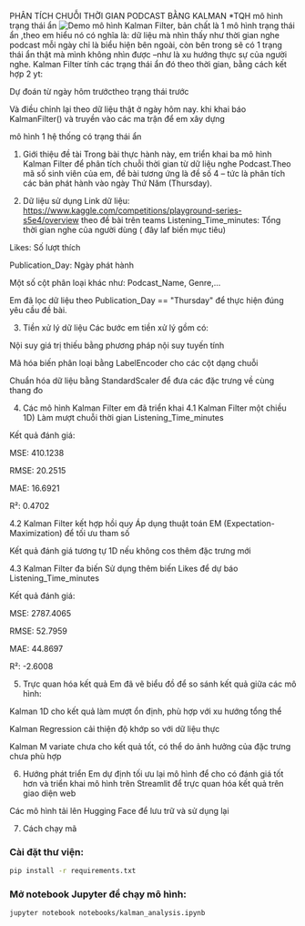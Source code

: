 PHÂN TÍCH CHUỖI THỜI GIAN PODCAST BẰNG KALMAN 
*TQH
mô hình trạng thái ẩn 
![Demo]([https://i.imgur.com/abc123.png](https://imgur.com/a/r07KYqO))
 mô hình Kalman Filter, bản chất  là 1 mô hình trạng thái ẩn ,theo em hiểu nó có nghĩa là: dữ liệu mà nhìn thấy như thời gian nghe podcast mỗi ngày chỉ là biểu hiện bên ngoài, còn bên trong sẽ có 1 trạng thái ẩn thật mà mình không nhìn được –như là xu hướng thực sự của người nghe.
Kalman Filter tính các trạng thái ẩn đó theo thời gian, bằng cách kết hợp 2 yt:

Dự đoán từ ngày hôm trướctheo trạng thái trước

Và điều chỉnh lại theo dữ liệu thật ở ngày hôm nay.
 khi khai báo KalmanFilter() và truyền vào các ma trận để em xây dựng 

mô hình 1 hệ thống có trạng thái ẩn

1. Giới thiệu đề tài
Trong bài thực hành này, em triển khai ba mô hình Kalman Filter để phân tích chuỗi thời gian từ dữ liệu nghe Podcast.Theo mã số sinh viên của em, đề bài tương ứng là đề số 4 – tức là phân tích các bản phát hành vào ngày Thứ Năm (Thursday).

2. Dữ liệu sử dụng
Link dữ liệu: https://www.kaggle.com/competitions/playground-series-s5e4/overview
theo đề bài trên teams
Listening_Time_minutes: Tổng thời gian nghe của người dùng ( đây laf biến mục tiêu)

Likes: Số lượt thích

Publication_Day: Ngày phát hành

Một số cột phân loại khác như: Podcast_Name, Genre,...

Em đã lọc dữ liệu theo Publication_Day == "Thursday" để thực hiện đúng yêu cầu đề bài.

3. Tiền xử lý dữ liệu
Các bước em tiền xử lý  gồm có:

Nội suy giá trị thiếu bằng phương pháp nội suy tuyến tính

Mã hóa biến phân loại bằng LabelEncoder cho các cột dạng chuỗi

Chuẩn hóa dữ liệu bằng StandardScaler để đưa các đặc trưng về cùng thang đo

4. Các mô hình Kalman Filter em đã triển khai
4.1 Kalman Filter một chiều 1D)
Làm mượt chuỗi thời gian Listening_Time_minutes

Kết quả đánh giá:

MSE: 410.1238

RMSE: 20.2515

MAE: 16.6921

R²: 0.4702

4.2 Kalman Filter kết hợp hồi quy 
Áp dụng thuật toán EM (Expectation-Maximization) để tối ưu tham số

Kết quả đánh giá tương tự 1D nếu không cos thêm đặc trưng mới

4.3 Kalman Filter đa biến 
Sử dụng thêm biến Likes để dự báo Listening_Time_minutes

Kết quả đánh giá:

MSE: 2787.4065

RMSE: 52.7959

MAE: 44.8697

R²: -2.6008 

5. Trực quan hóa kết quả
Em đã vẽ biểu đồ để so sánh kết quả giữa các mô hình:

Kalman 1D cho kết quả làm mượt ổn định, phù hợp với xu hướng tổng thể

Kalman Regression cải thiện độ khớp so với dữ liệu thực

Kalman M variate chưa cho kết quả tốt, có thể do ảnh hưởng của đặc trưng chưa phù hợp

6. Hướng phát triển
Em dự định tối ưu lại mô hình để cho có đánh giá tốt hơn và  triển khai mô hình trên Streamlit để trực quan hóa kết quả trên giao diện web

Các mô hình tải lên Hugging Face để lưu trữ và sử dụng lại 


7. Cách chạy mã

### **Cài đặt thư viện:**
```bash
pip install -r requirements.txt
```
### **Mở notebook Jupyter để chạy mô hình:**

```bash
jupyter notebook notebooks/kalman_analysis.ipynb
```
